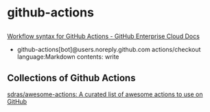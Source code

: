 #     github-actions

##

[Workflow syntax for GitHub Actions - GitHub Enterprise Cloud Docs](https://docs.github.com/en/enterprise-cloud@latest/actions/reference/workflow-syntax-for-github-actions)

* github-actions[bot]@users.noreply.github.com actions/checkout language:Markdown contents: write

## Collections of Github Actions

[sdras/awesome-actions: A curated list of awesome actions to use on GitHub](https://github.com/sdras/awesome-actions)
